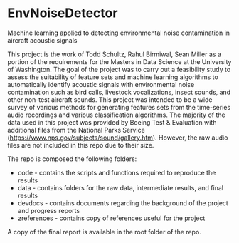 # EnvNoiseDetector
Machine learning applied to detecting environmental noise contamination in aircraft acoustic signals

This project is the work of Todd Schultz, Rahul Birmiwal, Sean Miller as a portion of the requirements for the Masters in Data Science at the University of Washington. The goal of the project was to carry out a feasibility study to assess the suitability of feature sets and machine learning algorithms to automatically identify acoustic signals with environmental noise contamination such as bird calls, livestock vocalizations, insect sounds, and other non-test aircraft sounds. This project was intended to be a wide survey of various methods for generating features sets from the time-series audio recordings and various classification algorithms. The majority of the data used in this project was provided by Boeing Test & Evaluation with additional files from the National Parks Service (https://www.nps.gov/subjects/sound/gallery.htm). However, the raw audio files are not included in this repo due to their size. 

The repo is composed the following folders:
* code - contains the scripts and functions required to reproduce the results
* data - contains folders for the raw data, intermediate results, and final results
* devdocs - contains documents regarding the background of the project and progress reports
* zreferences - contains copy of references useful for the project

A copy of the final report is available in the root folder of the repo. 
